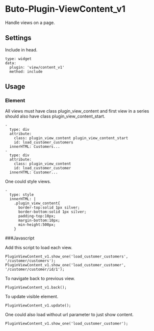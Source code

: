 # Buto-Plugin-ViewContent_v1

Handle views on a page.

## Settings

Include in head.

```
type: widget
data:
  plugin: 'view/content_v1'
  method: include
```



## Usage

### Element

All views must have class plugin_view_content and first view in a series should also have class plugin_view_content_start.

```
-
  type: div
  attribute:
    class: plugin_view_content plugin_view_content_start
    id: load_customer_customers
  innerHTML: Customers...
-
  type: div
  attribute:
    class: plugin_view_content
    id: load_customer_customer
  innerHTML: Customer...
```

One could style views.

```
-
  type: style
  innerHTML: |
    .plugin_view_content{
      border-top:solid 1px silver; 
      border-bottom:solid 1px silver; 
      padding-top:10px; 
      margin-bottom:10px; 
      min-height:500px;
    }
```

###Javascript

Add this script to load each view.

```
PluginViewContent_v1.show_one('load_customer_customers', '/customer/customers');
PluginViewContent_v1.show_one('load_customer_customer', '/customer/customer/id/1');
```

To navigate back to previous view.

```
PluginViewContent_v1.back();
```

To update visible element.

```
PluginViewContent_v1.update();
```

One could also load without url parameter to just show content.

```
PluginViewContent_v1.show_one('load_customer_customer');
```



